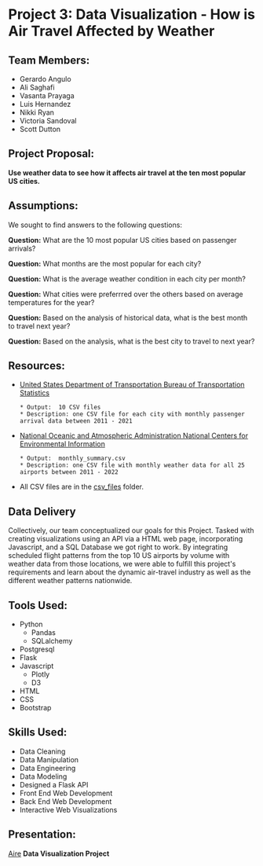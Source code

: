 # Project 3: Data Visualization - How is Air Travel Affected by Weather

## Team Members:
* Gerardo Angulo
* Ali Saghafi
* Vasanta Prayaga
* Luis Hernandez
* Nikki Ryan
* Victoria Sandoval
* Scott Dutton

## Project Proposal:

**Use weather data to see how it affects air travel at the ten most popular US cities.**

## Assumptions:

We sought to find answers to the following questions:

  **Question:** What are the 10 most popular US cities based on passenger arrivals?
  
  **Question:** What months are the most popular for each city?

  **Question:** What is the average weather condition in each city per month?

  **Question:** What cities were preferrred over the others based on average temperatures for the year?

  **Question:** Based on the analysis of historical data, what is the best month to travel next year?

  **Question:** Based on the analysis, what is the best city to travel to next year?

  ## Resources:

  * [United States Department of Transportation Bureau of Transportation Statistics](https://www.transtats.bts.gov/Data_Elements.aspx?Data=1)

  		* Output:  10 CSV files
  		* Description: one CSV file for each city with monthly passenger arrival data between 2011 - 2021 

  * [National Oceanic and Atmospheric Administration National Centers for Environmental Information](https://www.ncdc.noaa.gov/cdo-web/search)

  		* Output:  monthly_summary.csv 
  		* Description: one CSV file with monthly weather data for all 25 airports between 2011 - 2022

  * All CSV files are in the [csv_files](csv_files) folder.

## Data Delivery

Collectively, our team conceptualized our goals for this Project. Tasked with creating visualizations using an API via a HTML web page, incorporating Javascript, and a SQL Database we got right to work. By integrating scheduled flight patterns from the top 10 US airports by volume with weather data from those locations, we were able to fulfill this project's requirements and learn about the dynamic air-travel industry as well as the different weather patterns nationwide.

## Tools Used:
* Python
  * Pandas
  * SQLalchemy
* Postgresql
* Flask
* Javascript
  * Plotly
  * D3
* HTML
* CSS
* Bootstrap

## Skills Used:
* Data Cleaning
* Data Manipulation
* Data Engineering
* Data Modeling
* Designed a Flask API
* Front End Web Development
* Back End Web Development
* Interactive Web Visualizations

## Presentation:

[Aire](https://docs.google.com/presentation/d/1o3HwyOUJcYEHlOr2OknAgp9Qowi_c-ITvy0qvrIAezI/edit?usp=sharing) **Data Visualization Project**


  